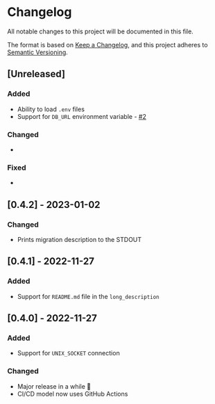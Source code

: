 # Changelog

All notable changes to this project will be documented in this file.

The format is based on [Keep a Changelog](https://keepachangelog.com/en/1.0.0/),
and this project adheres to [Semantic Versioning](https://semver.org/spec/v2.0.0.html).

## [Unreleased]

### Added

* Ability to load `.env` files
* Support for `DB_URL` environment variable - [#2](https://github.com/hivesolutions/migratore/issues/2)

### Changed

*

### Fixed

*

## [0.4.2] - 2023-01-02

### Changed

* Prints migration description to the STDOUT

## [0.4.1] - 2022-11-27

### Added

* Support for `README.md` file in the `long_description`

## [0.4.0] - 2022-11-27

### Added

* Support for `UNIX_SOCKET` connection

### Changed

* Major release in a while 🎉
* CI/CD model now uses GitHub Actions
